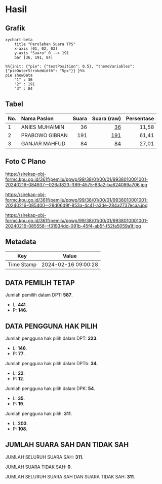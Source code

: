 # Hasil

## Grafik

```mermaid
xychart-beta
    title "Perolehan Suara TPS"
    x-axis [01, 02, 03]
    y-axis "Suara" 0 --> 191
    bar [36, 191, 84]
```

```mermaid
%%{init: {"pie": {"textPosition": 0.5}, "themeVariables": {"pieOuterStrokeWidth": "5px"}} }%%
pie showData
    "1" : 36
    "2" : 191
    "3" : 84
```

## Tabel

| No. | Nama Paslon    | Suara | Suara (raw) | Persentase |
|:--- |:-------------- | -----:| -----------:| ----------:|
| 1   | ANIES MUHAIMIN | 36    | [36][p-1]   | 11,58      |
| 2   | PRABOWO GIBRAN | 191   | [191][p-2]  | 61,41      |
| 3   | GANJAR MAHFUD  | 84    | [84][p-3]   | 27,01      |


[p-1]: https://github.com/gigit-pemilu/pemilu-2024-99-luar-negeri/blob/main/pilpres/hitung-suara/sub/99-luar-negeri/sub/38-dili-timor-leste/sub/01-dili-timor-leste/sub/0001-dili-timor-leste/sub/001-tps/sub/paslon-1.txt
[p-2]: https://github.com/gigit-pemilu/pemilu-2024-99-luar-negeri/blob/main/pilpres/hitung-suara/sub/99-luar-negeri/sub/38-dili-timor-leste/sub/01-dili-timor-leste/sub/0001-dili-timor-leste/sub/001-tps/sub/paslon-2.txt
[p-3]: https://github.com/gigit-pemilu/pemilu-2024-99-luar-negeri/blob/main/pilpres/hitung-suara/sub/99-luar-negeri/sub/38-dili-timor-leste/sub/01-dili-timor-leste/sub/0001-dili-timor-leste/sub/001-tps/sub/paslon-3.txt

## Foto C Plano

https://sirekap-obj-formc.kpu.go.id/361f/pemilu/ppwp/99/38/01/00/01/9938010001001-20240216-084937--026a1823-ff89-4575-83a2-ba624089a706.jpg

https://sirekap-obj-formc.kpu.go.id/361f/pemilu/ppwp/99/38/01/00/01/9938010001001-20240216-085400--28d06d9f-853a-4c41-a3de-284a2737ecaa.jpg

https://sirekap-obj-formc.kpu.go.id/361f/pemilu/ppwp/99/38/01/00/01/9938010001001-20240216-085558--f31934dd-091b-45f4-ab5f-f52fa5059a1f.jpg


## Metadata

| Key        | Value               |
| ---------- | ------------------- |
| Time Stamp | 2024-02-16 09:00:28 |


## DATA PEMILIH TETAP

Jumlah pemilih dalam DPT: **587**.
 * L: **441**.
 * P: **146**.

## DATA PENGGUNA HAK PILIH

Jumlah pengguna hak pilih dalam DPT: **223**.
 * L: **146**.
 * P: **77**.

Jumlah pengguna hak pilih dalam DPTb: **34**.
 * L: **22**.
 * P: **12**.

Jumlah pengguna hak pilih dalam DPK: **54**.
 * L: **35**.
 * P: **19**.

Jumlah pengguna hak pilih: **311**.
 * L: **203**.
 * P: **108**.

## JUMLAH SUARA SAH DAN TIDAK SAH

JUMLAH SELURUH SUARA SAH: **311**.

JUMLAH SUARA TIDAK SAH: **0**.

JUMLAH SELURUH SUARA SAH DAN SUARA TIDAK SAH: **311**.


